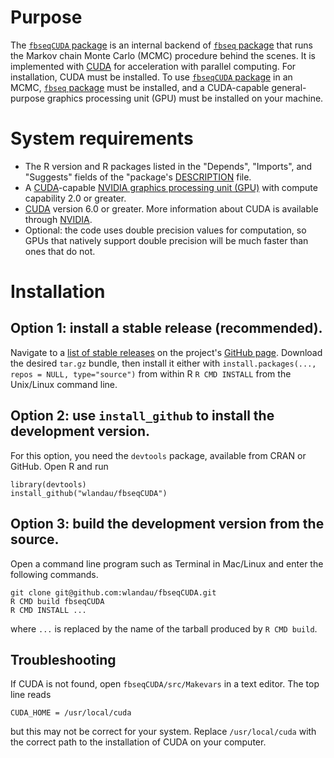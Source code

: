 # Purpose

The [`fbseqCUDA` package](https://github.com/wlandau/fbseqCUDA) is an internal backend of [`fbseq` package](https://github.com/wlandau/fbseq) that runs the Markov chain Monte Carlo (MCMC) procedure behind the scenes. It is implemented with [CUDA](http://www.nvidia.com/object/cuda_home_new.html) for acceleration with parallel computing. For installation, CUDA must be installed. To use [`fbseqCUDA` package](https://github.com/wlandau/fbseqCUDA) in an MCMC, [`fbseq` package](https://github.com/wlandau/fbseq) must be installed, and a CUDA-capable general-purpose graphics processing unit (GPU) must be installed on your machine. 

# System requirements

- The R version and R packages listed in the  "Depends", "Imports", and "Suggests" fields of the "package's [DESCRIPTION](https://github.com/wlandau/fbseqCUDA/blob/master/DESCRIPTION) file.
- A [CUDA](http://www.nvidia.com/object/cuda_home_new.html)-capable [NVIDIA graphics processing unit (GPU)](https://developer.nvidia.com/cuda-gpus) with compute capability 2.0 or greater.
- [CUDA](http://www.nvidia.com/object/cuda_home_new.html) version 6.0 or greater. More information about CUDA is available through [NVIDIA](http://www.nvidia.com/).
- Optional: the code uses double precision values for computation, so GPUs that natively support double precision will be much faster than ones that do not.

# Installation

## Option 1: install a stable release (recommended).

Navigate to a [list of stable releases](https://github.com/wlandau/fbseqCUDA/releases) on the project's [GitHub page](https://github.com/wlandau/fbseqCUDA). Download the desired `tar.gz` bundle, then install it either with `install.packages(..., repos = NULL, type="source")` from within R  `R CMD INSTALL` from the Unix/Linux command line.

## Option 2: use `install_github` to install the development version.

For this option, you need the `devtools` package, available from CRAN or GitHub. Open R and run 

```{r, eval=F}
library(devtools)
install_github("wlandau/fbseqCUDA")
```

## Option 3: build the development version from the source.

Open a command line program such as Terminal in Mac/Linux and enter the following commands.

```
git clone git@github.com:wlandau/fbseqCUDA.git
R CMD build fbseqCUDA
R CMD INSTALL ...
```

where `...` is replaced by the name of the tarball produced by `R CMD build`. 

## Troubleshooting

If CUDA is not found, open  `fbseqCUDA/src/Makevars` in a text editor. The top line reads

```
CUDA_HOME = /usr/local/cuda
```

but this may not be correct for your system. Replace `/usr/local/cuda` with the correct path to the installation of CUDA on your computer.
